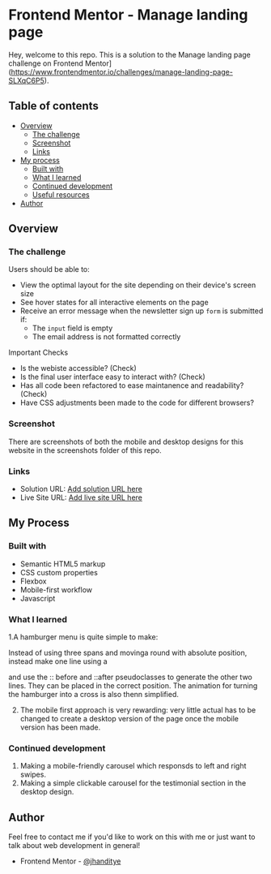 # Frontend Mentor - Manage landing page 

Hey, welcome to this repo. This is a solution to the Manage landing page challenge on Frontend Mentor](https://www.frontendmentor.io/challenges/manage-landing-page-SLXqC6P5).

## Table of contents

- [Overview](#overview)
  - [The challenge](#the-challenge)
  - [Screenshot](#screenshot)
  - [Links](#links)
- [My process](#my-process)
  - [Built with](#built-with)
  - [What I learned](#what-i-learned)
  - [Continued development](#continued-development)
  - [Useful resources](#useful-resources)
- [Author](#author)

## Overview

### The challenge

Users should be able to:

- View the optimal layout for the site depending on their device's screen size
- See hover states for all interactive elements on the page
- Receive an error message when the newsletter sign up `form` is submitted if:
  - The `input` field is empty
  - The email address is not formatted correctly

Important Checks 
- Is the webiste accessible? (Check)
- Is the final user interface easy to interact with? (Check)
- Has all code been refactored to ease maintanence and readability? (Check)
- Have CSS adjustments been made to the code for different browsers?


### Screenshot
There are screenshots of both the mobile and desktop designs for this website in the screenshots folder of this repo.

### Links

- Solution URL: [Add solution URL here](https://your-solution-url.com)
- Live Site URL: [Add live site URL here](https://your-live-site-url.com)


##  My Process

### Built with

- Semantic HTML5 markup
- CSS custom properties
- Flexbox
- Mobile-first workflow
- Javascript

### What I learned

1.A hamburger menu is quite simple to make:

Instead of using three spans and movinga round with absolute position, instead make one line using a <div></div> and use the :: before and ::after pseudoclasses to generate the other two lines. They can be placed in the correct position. The animation for turning the hamburger into a cross is also thenn simplified.

2. The mobile first approach is very rewarding: very little actual has to be changed to create a desktop version of the page once the mobile version has been made. 

### Continued development

1. Making a mobile-friendly carousel which responsds to left and right swipes.
2. Making a simple clickable carousel for the testimonial section in the desktop design.


## Author
Feel free to contact me if you'd like to work on this with me or just want to talk about web development in general!
- Frontend Mentor - [@jhanditye](https://www.frontendmentor.io/profile/yourusername)



